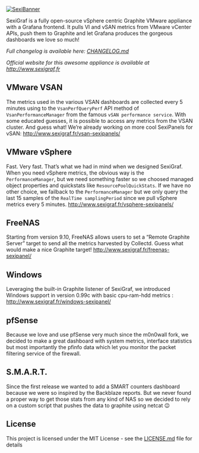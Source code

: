 [![SexiBanner](http://www.sexigraf.fr/wp-content/uploads/2017/07/SexiGrafBanner.png)](http://www.sexigraf.fr)

SexiGraf is a fully open-source vSphere centric Graphite VMware appliance with a Grafana frontend. It pulls VI and vSAN metrics from VMware vCenter APIs, push them to Graphite and let Grafana produces the gorgeous dashboards we love so much!

*Full changelog is available here: [CHANGELOG.md](CHANGELOG.md)*

*Official website for this awesome appliance is available at http://www.sexigraf.fr*

## VMware VSAN

The metrics used in the various VSAN dashboards are collected every 5 minutes using to the `VsanPerfQueryPerf` API method of `VsanPerformanceManager` from the famous `vSAN performance service`. With some educated guesses, it is possible to access any metrics from the VSAN cluster. And guess what! We’re already working on more cool SexiPanels for vSAN: http://www.sexigraf.fr/vsan-sexipanels/

## VMware vSphere

Fast. Very fast. That’s what we had in mind when we designed SexiGraf. When you need vSphere metrics, the obvious way is the `PerformanceManager`, but we need something faster so we choosed managed object properties and quickstats like `ResourcePoolQuickStats`. If we have no other choice, we failback to the `PerformanceManager` but we only query the last 15 samples of the `RealTime samplingPeriod` since we pull vSphere metrics every 5 minutes. http://www.sexigraf.fr/vsphere-sexipanels/  

## FreeNAS

Starting from version 9.10, FreeNAS allows users to set a “Remote Graphite Server” target to send all the metrics harvested by Collectd. Guess what would make a nice Graphite target! http://www.sexigraf.fr/freenas-sexipanel/

## Windows

Leveraging the built-in Graphite listener of SexiGraf, we introduced Windows support in version 0.99c with basic cpu-ram-hdd metrics : http://www.sexigraf.fr/windows-sexipanel/

## pfSense

Because we love and use pfSense very much since the m0n0wall fork, we decided to make a great dashboard with system metrics, interface statistics but most importantly the pfinfo data which let you monitor the packet filtering service of the firewall.

## S.M.A.R.T.

Since the first release we wanted to add a SMART counters dashboard because we were so inspired by the Backblaze reports. But we never found a proper way to get those stats from any kind of NAS so we decided to rely on a custom script that pushes the data to graphite using netcat 😉

## License

This project is licensed under the MIT License - see the [LICENSE.md](LICENSE.md) file for details
